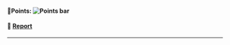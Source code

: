 #### 💯Points: ![Points bar](../../blob/badges/.github/badges/points-bar.svg)

#### 📝 [Report](../../blob/badges/report.md)
---
